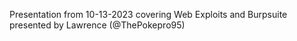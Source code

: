 Presentation from 10-13-2023 covering Web Exploits and Burpsuite presented by Lawrence (@ThePokepro95)
